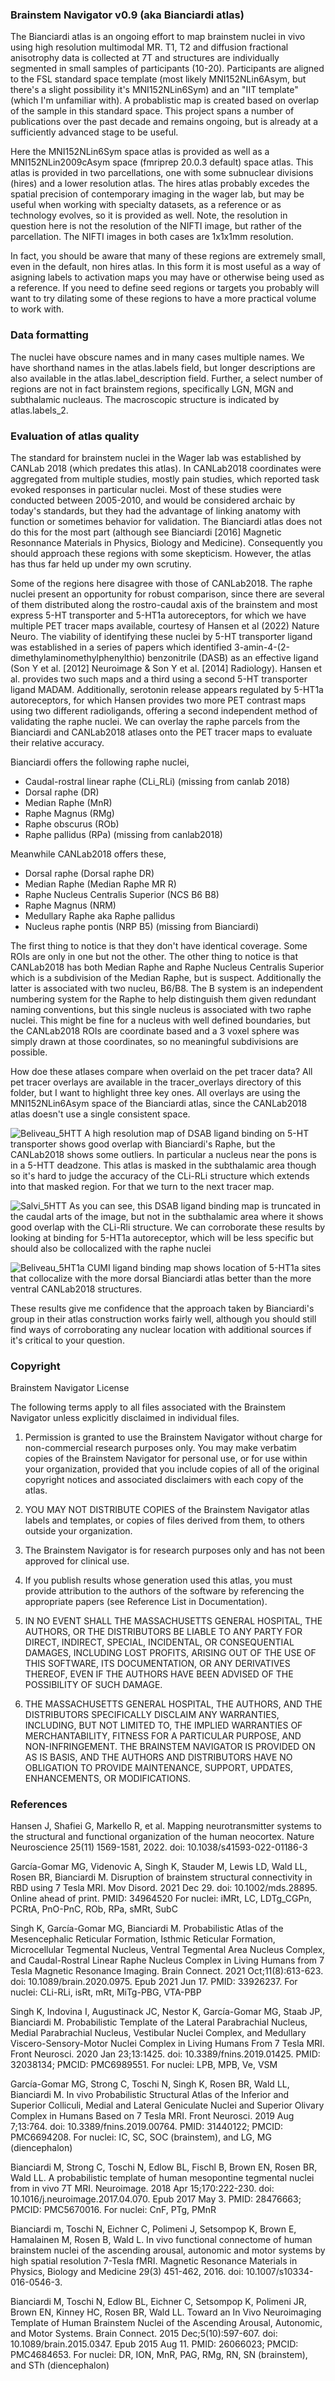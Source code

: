 ### Brainstem Navigator v0.9 (aka Bianciardi atlas)

The Bianciardi atlas is an ongoing effort to map brainstem nuclei in vivo using high resolution multimodal MR. T1, T2 and diffusion fractional anisotrophy data is collected at 7T and structures are individually segmented in small samples of participants (10-20). Participants are aligned to the FSL standard space template (most likely MNI152NLin6Asym, but there's a slight possibility it's MNI152NLin6Sym) and an "IIT template" (which I'm unfamiliar with). A probablistic map is created based on overlap of the sample in this standard space. This project spans a number of publications over the past decade and remains ongoing, but is already at a sufficiently advanced stage to be useful.

Here the MNI152NLin6Sym space atlas is provided as well as a MNI152NLin2009cAsym space (fmriprep 20.0.3 default) space atlas. This atlas is provided in two parcellations, one with some subnuclear divisions (hires) and a lower resolution atlas. The hires atlas probably excedes the spatial precision of contemporary imaging in the wager lab, but may be useful when working with specialty datasets, as a reference or as technology evolves, so it is provided as well. Note, the resolution in question here is not the resolution of the NIFTI image, but rather of the parcellation. The NIFTI images in both cases are 1x1x1mm resolution.

In fact, you should be aware that many of these regions are extremely small, even in the default, non hires atlas. In this form it is most useful as a way of asigning labels to activation maps you may have or otherwise being used as a reference. If you need to define seed regions or targets you probably will want to try dilating some of these regions to have a more practical volume to work with.

### Data formatting

The nuclei have obscure names and in many cases multiple names. We have shorthand names in the atlas.labels field, but longer descriptions are also available in the atlas.label_description field. Further, a select number of regions are not in fact brainstem regions, specifically LGN, MGN and subthalamic nucleaus. The macroscopic structure is indicated by atlas.labels_2.

### Evaluation of atlas quality

The standard for brainstem nuclei in the Wager lab was established by CANLab 2018 (which predates this atlas). In CANLab2018 coordinates were aggregated from multiple studies, mostly pain studies, which reported task evoked responses in particular nuclei. Most of these studies were conducted between 2005-2010, and would be considered archaic by today's standards, but they had the advantage of linking anatomy with function or sometimes behavior for validation. The Bianciardi atlas does not do this for the most part (although see Bianciardi [2016] Magnetic Resonnance Materials in Physics, Biology and Medicine). Consequently you should approach these regions with some skepticism. However, the atlas has thus far held up under my own scrutiny.

Some of the regions here disagree with those of CANLab2018. The raphe nuclei present an opportunity for robust comparison, since there are several of them distributed along the rostro-caudal axis of the brainstem and most express 5-HT transporter and 5-HT1a autoreceptors, for which we have multiple PET tracer maps available, courtesy of Hansen et al (2022) Nature Neuro. The viability of identifying these nuclei by 5-HT transporter ligand was established in a series of papers which identified 3-amin-4-(2-dimethylaminomethylphenylthio) benzonitrile (DASB) as an effective ligand (Son Y et al. [2012] Neuroimage & Son Y et al. [2014] Radiology). Hansen et al. provides two such maps and a third using a second 5-HT transporter ligand MADAM. Additionally, serotonin release appears regulated by 5-HT1a autoreceptors, for which Hansen provides two more PET contrast maps using two different radioligands, offering a second independent method of validating the raphe nuclei. We can overlay the raphe parcels from the Bianciardi and CANLab2018 atlases onto the PET tracer maps to evaluate their relative accuracy.

Bianciardi offers the following raphe nuclei,
* Caudal-rostral linear raphe (CLi_RLi) (missing from canlab 2018)
* Dorsal raphe (DR)
* Median Raphe (MnR)
* Raphe Magnus (RMg)
* Raphe obscurus (ROb)
* Raphe pallidus (RPa) (missing from canlab2018)

Meanwhile CANLab2018 offers these,
* Dorsal raphe (Dorsal raphe DR)
* Median Raphe (Median Raphe MR R)
* Raphe Nucleus Centralis Superior (NCS B6 B8)
* Raphe Magnus (NRM)
* Medullary Raphe aka Raphe pallidus
* Nucleus raphe pontis (NRP B5) (missing from Bianciardi)

The first thing to notice is that they don't have identical coverage. Some ROIs are only in one but not the other. The other thing to notice is that CANLab2018 has both Median Raphe and Raphe Nucleus Centralis Superior which is a subdivision of the Median Raphe, but is suspect. Additionally the latter is associated with two nucleu, B6/B8. The B system is an independent numbering system for the Raphe to help distinguish them given redundant naming conventions, but this single nucleus is associated with two raphe nuclei. This might be fine for a nucleus with well defined boundaries, but the CANLab2018 ROIs are coordinate based and a 3 voxel sphere was simply drawn at those coordinates, so no meaningful subdivisions are possible.

How doe these atlases compare when overlaid on the pet tracer data? All pet tracer overlays are available in the tracer_overlays directory of this folder, but I want to highlight three key ones. All overlays are using the MNI152NLin6Asym space of the Bianciardi atlas, since the CANLab2018 atlas doesn't use a single consistent space.

![Beliveau_5HTT](tracer_overlays/raphe_vs_dsab_beliveau_5HTT.png)
A high resolution map of DSAB ligand binding on 5-HT transporter shows good overlap with Bianciardi's Raphe, but the CANLab2018 shows some outliers. In particular a nucleus near the pons is in a 5-HTT deadzone. This atlas is masked in the subthalamic area though so it's hard to judge the accuracy of the CLi-RLi structure which extends into that masked region. For that we turn to the next tracer map.

![Salvi_5HTT](tracer_overlays/raphe_vs_dsab_salvi_5HTT.png)
As you can see, this DSAB ligand binding map is truncated in the caudal arts of the image, but not in the subthalamic area where it shows good overlap with the CLi-Rli structure. We can corroborate these results by looking at binding for 5-HT1a autoreceptor, which will be less specific but should also be collocalized with the raphe nuclei

![Beliveau_5HT1a](tracer_overalys/raphe_vs_cumi_beliveau_5HT1a.png)
CUMI ligand binding map shows location of 5-HT1a sites that collocalize with the more dorsal Bianciardi atlas better than the more ventral CANLab2018 structures.

These results give me confidence that the approach taken by Bianciardi's group in their atlas construction works fairly well, although you should still find ways of corroborating any nuclear location with additional sources if it's critical to your question.

### Copyright

Brainstem Navigator License

The following terms apply to all files associated with the Brainstem Navigator unless explicitly disclaimed in individual files.

1. Permission is granted to use the Brainstem Navigator without charge for non-commercial research purposes only. You may make verbatim copies of the Brainstem Navigator for personal use, or for use within your organization, provided that you include copies of all of the original copyright notices and associated disclaimers with each copy of the atlas.

2. YOU MAY NOT DISTRIBUTE COPIES of the Brainstem Navigator atlas labels and templates, or copies of files derived from them, to others outside your organization.

3. The Brainstem Navigator is for research purposes only and has not been approved for clinical use.

4. If you publish results whose generation used this atlas, you must provide attribution to the authors of the software by referencing the appropriate papers (see Reference List in Documentation).

5. IN NO EVENT SHALL THE MASSACHUSETTS GENERAL HOSPITAL, THE AUTHORS, OR THE DISTRIBUTORS BE LIABLE TO ANY PARTY FOR DIRECT, INDIRECT, SPECIAL, INCIDENTAL, OR CONSEQUENTIAL DAMAGES, INCLUDING LOST PROFITS, ARISING OUT OF THE USE OF THIS SOFTWARE, ITS DOCUMENTATION, OR ANY DERIVATIVES THEREOF, EVEN IF THE AUTHORS HAVE BEEN ADVISED OF THE POSSIBILITY OF SUCH DAMAGE.

6. THE MASSACHUSETTS GENERAL HOSPITAL, THE AUTHORS, AND THE DISTRIBUTORS SPECIFICALLY DISCLAIM ANY WARRANTIES, INCLUDING, BUT NOT LIMITED TO, THE IMPLIED WARRANTIES OF MERCHANTABILITY, FITNESS FOR A PARTICULAR PURPOSE, AND NON-INFRINGEMENT. THE BRAINSTEM NAVIGATOR IS PROVIDED ON AS IS BASIS, AND THE AUTHORS AND DISTRIBUTORS HAVE NO OBLIGATION TO PROVIDE MAINTENANCE, SUPPORT, UPDATES, ENHANCEMENTS, OR MODIFICATIONS.


### References

Hansen J, Shafiei G, Markello R, et al. Mapping neurotransmitter systems to the structural and functional organization of the human neocortex. Nature Neuroscience 25(11) 1569-1581, 2022. doi: 10.1038/s41593-022-01186-3

García-Gomar MG, Videnovic A, Singh K, Stauder M, Lewis LD, Wald LL, Rosen BR, Bianciardi M. Disruption of brainstem structural connectivity in RBD using 7 Tesla MRI. Mov Disord. 2021 Dec 29. doi: 10.1002/mds.28895. Online ahead of print. PMID: 34964520
For nuclei: iMRt, LC, LDTg_CGPn, PCRtA, PnO-PnC, ROb, RPa, sMRt, SubC

Singh K, García-Gomar MG, Bianciardi M. Probabilistic Atlas of the Mesencephalic Reticular Formation, Isthmic Reticular Formation, Microcellular Tegmental Nucleus, Ventral Tegmental Area Nucleus Complex, and Caudal-Rostral Linear Raphe Nucleus Complex in Living Humans from 7 Tesla Magnetic Resonance Imaging. Brain Connect. 2021 Oct;11(8):613-623. doi: 10.1089/brain.2020.0975. Epub 2021 Jun 17. PMID: 33926237.
For nuclei: CLi-RLi, isRt, mRt, MiTg-PBG, VTA-PBP

Singh K, Indovina I, Augustinack JC, Nestor K, García-Gomar MG, Staab JP, Bianciardi M. Probabilistic Template of the Lateral Parabrachial Nucleus, Medial Parabrachial Nucleus, Vestibular Nuclei Complex, and Medullary Viscero-Sensory-Motor Nuclei Complex in Living Humans From 7 Tesla MRI. Front Neurosci. 2020 Jan 23;13:1425. doi: 10.3389/fnins.2019.01425. PMID: 32038134; PMCID: PMC6989551.
For nuclei: LPB, MPB, Ve, VSM

García-Gomar MG, Strong C, Toschi N, Singh K, Rosen BR, Wald LL, Bianciardi M. In vivo Probabilistic Structural Atlas of the Inferior and Superior Colliculi, Medial and Lateral Geniculate Nuclei and Superior Olivary Complex in Humans Based on 7 Tesla MRI. Front Neurosci. 2019 Aug 7;13:764. doi: 10.3389/fnins.2019.00764. PMID: 31440122; PMCID: PMC6694208.
For nuclei: IC, SC, SOC (brainstem), and LG, MG (diencephalon)

Bianciardi M, Strong C, Toschi N, Edlow BL, Fischl B, Brown EN, Rosen BR, Wald LL. A probabilistic template of human mesopontine tegmental nuclei from in vivo 7T MRI. Neuroimage. 2018 Apr 15;170:222-230. doi: 10.1016/j.neuroimage.2017.04.070. Epub 2017 May 3. PMID: 28476663; PMCID: PMC5670016.
For nuclei: CnF, PTg, PMnR

Bianciardi m, Toschi N, Eichner C, Polimeni J, Setsompop K, Brown E, Hamalainen M, Rosen B, Wald L. In vivo functional connectome of human brainstem nuclei of the ascending arousal, autonomic and motor systems by high spatial resolution 7-Tesla fMRI. Magnetic Resonance Materials in Physics, Biology and Medicine 29(3) 451-462, 2016. doi: 10.1007/s10334-016-0546-3.

Bianciardi M, Toschi N, Edlow BL, Eichner C, Setsompop K, Polimeni JR, Brown EN, Kinney HC, Rosen BR, Wald LL. Toward an In Vivo Neuroimaging Template of Human Brainstem Nuclei of the Ascending Arousal, Autonomic, and Motor Systems. Brain Connect. 2015 Dec;5(10):597-607. doi: 10.1089/brain.2015.0347. Epub 2015 Aug 11. PMID: 26066023; PMCID: PMC4684653.
For nuclei: DR, ION, MnR, PAG, RMg, RN, SN (brainstem), and STh (diencephalon)
